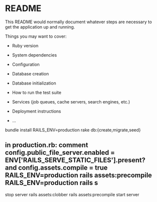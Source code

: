 # README

This README would normally document whatever steps are necessary to get the
application up and running.

Things you may want to cover:

* Ruby version

* System dependencies

* Configuration

* Database creation

* Database initialization

* How to run the test suite

* Services (job queues, cache servers, search engines, etc.)

* Deployment instructions

* ...

bundle install
RAILS_ENV=production rake db:{create,migrate,seed}

in production.rb:
comment config.public_file_server.enabled = ENV['RAILS_SERVE_STATIC_FILES'].present?
and config.assets.compile = true
RAILS_ENV=production rails assets:precompile
RAILS_ENV=production rails s
----------
stop server
rails assets:clobber
rails assets:precompile
start server
